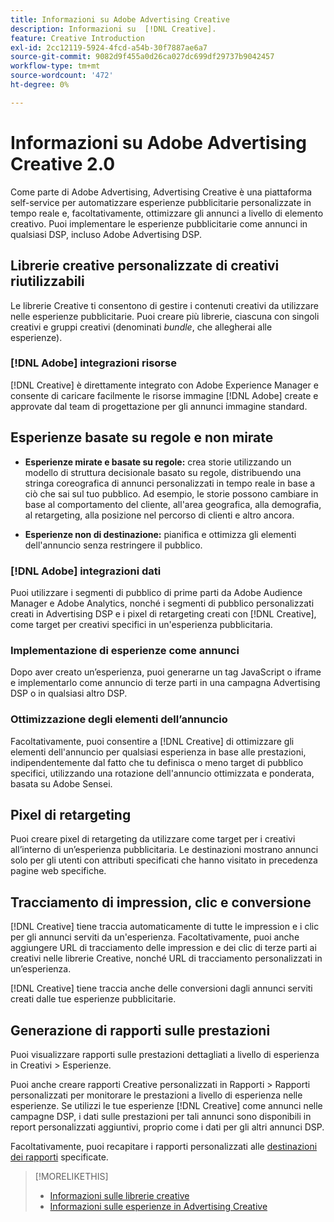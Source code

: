 ```yaml
---
title: Informazioni su Adobe Advertising Creative
description: Informazioni su  [!DNL Creative].
feature: Creative Introduction
exl-id: 2cc12119-5924-4fcd-a54b-30f7887ae6a7
source-git-commit: 9082d9f455a0d26ca027dc699df29737b9042457
workflow-type: tm+mt
source-wordcount: '472'
ht-degree: 0%

---
```


# Informazioni su Adobe Advertising Creative 2.0

<!-- verify all and rewrite to include new stuff -->

Come parte di Adobe Advertising, Advertising Creative è una piattaforma self-service per automatizzare esperienze pubblicitarie personalizzate in tempo reale e, facoltativamente, ottimizzare gli annunci a livello di elemento creativo.<!-- Verify --> Puoi implementare le esperienze pubblicitarie come annunci in qualsiasi DSP, incluso Adobe Advertising DSP.

## Librerie creative personalizzate di creativi riutilizzabili

Le librerie Creative ti consentono di gestire i contenuti creativi da utilizzare nelle esperienze pubblicitarie. Puoi creare più librerie, ciascuna con singoli creativi e gruppi creativi (denominati *bundle*, che allegherai alle esperienze).

### [!DNL Adobe] integrazioni risorse

[!DNL Creative] è direttamente integrato con Adobe Experience Manager e consente di caricare facilmente le risorse immagine [!DNL Adobe] create e approvate dal team di progettazione per gli annunci immagine standard.

## Esperienze basate su regole e non mirate

* **Esperienze mirate e basate su regole:** crea storie utilizzando un modello di struttura decisionale basato su regole, distribuendo una stringa coreografica di annunci personalizzati in tempo reale in base a ciò che sai sul tuo pubblico. Ad esempio, le storie possono cambiare in base al comportamento del cliente, all&#39;area geografica, alla demografia, al retargeting, alla posizione nel percorso di clienti e altro ancora.

* **Esperienze non di destinazione:** pianifica e ottimizza gli elementi dell&#39;annuncio senza restringere il pubblico.

### [!DNL Adobe] integrazioni dati

Puoi utilizzare i segmenti di pubblico di prime parti da Adobe Audience Manager e Adobe Analytics, nonché i segmenti di pubblico personalizzati creati in Advertising DSP e i pixel di retargeting creati con [!DNL Creative], come target per creativi specifici in un&#39;esperienza pubblicitaria. <!-- Advertiser should be able to target all segments that are available in DSP for targeting -->

### Implementazione di esperienze come annunci

Dopo aver creato un’esperienza, puoi generarne un tag JavaScript o iframe e implementarlo come annuncio di terze parti in una campagna Advertising DSP o in qualsiasi altro DSP.

### Ottimizzazione degli elementi dell’annuncio

Facoltativamente, puoi consentire a [!DNL Creative] di ottimizzare gli elementi dell&#39;annuncio per qualsiasi esperienza in base alle prestazioni, indipendentemente dal fatto che tu definisca o meno target di pubblico specifici, utilizzando una rotazione dell&#39;annuncio ottimizzata e ponderata, basata su Adobe Sensei.

<!--
[!DNL Creative] serves first-party ads and triggers third-party ads for the experience based on the specified targeting (when applicable), scheduling, ad rotation, and optimization goal options 
-->

## Pixel di retargeting

Puoi creare pixel di retargeting da utilizzare come target per i creativi all’interno di un’esperienza pubblicitaria. Le destinazioni mostrano annunci solo per gli utenti con attributi specificati che hanno visitato in precedenza pagine web specifiche.

## Tracciamento di impression, clic e conversione

[!DNL Creative] tiene traccia automaticamente di tutte le impression e i clic per gli annunci serviti da un&#39;esperienza. Facoltativamente, puoi anche aggiungere URL di tracciamento delle impression e dei clic di terze parti ai creativi nelle librerie Creative, nonché URL di tracciamento personalizzati in un’esperienza.

[!DNL Creative] tiene traccia anche delle conversioni dagli annunci serviti creati dalle tue esperienze pubblicitarie.<!-- Verify wording; anything important to add here? We do track them for all users, right? Or is it optional?  -->

<!--
 [Don't need to mention] When an ad is served, the DSP that buys the ad first tracks the impression, and then passes the impression information to [!DNL Creative]. [!DNL Creative] first tracks a click on an ad, and it then passes the click information
to the DSP.
-->

## Generazione di rapporti sulle prestazioni

Puoi visualizzare rapporti sulle prestazioni dettagliati a livello di esperienza in Creativi > Esperienze.

Puoi anche creare rapporti Creative personalizzati in Rapporti > Rapporti personalizzati per monitorare le prestazioni a livello di esperienza nelle esperienze. Se utilizzi le tue esperienze [!DNL Creative] come annunci nelle campagne DSP, i dati sulle prestazioni per tali annunci sono disponibili in report personalizzati aggiuntivi, proprio come i dati per gli altri annunci DSP. <!-- Verify that [!DNL Creative] users have access to ALL other reports. -->

Facoltativamente, puoi recapitare i rapporti personalizzati alle [destinazioni dei rapporti](/help/dsp/reports/report-destinations/report-destination-about.md) specificate.

<!--
>* [Overview of implementing Adobe Advertising Creative](/help/creative/introduction/implementation-overview.md)
>* [How the user interface is organized](/help/creative/introduction/ui.md)
-->

>[!MORELIKETHIS]
>
>* [Informazioni sulle librerie creative](/help/creative/creative-libraries/creative-libraries-about.md)
>* [Informazioni sulle esperienze in Advertising Creative](/help/creative/experiences/experience-about.md)
